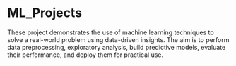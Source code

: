 # ML_Projects
These project demonstrates the use of machine learning techniques to solve a real-world problem using data-driven insights. The aim is to perform data preprocessing, exploratory analysis, build predictive models, evaluate their performance, and deploy them for practical use.

